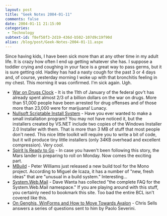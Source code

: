 ```yaml
---
layout: post
title: "Geek Notes 2004-01-11"
comments: false
date: 2004-01-11 21:15:00
categories:
 - Technology
subtext-id: f8ef58f3-2d19-436d-b502-107d9c19f90d
alias: /blog/post/Geek-Notes-2004-01-11.aspx
---
```



Since having kids, I have been sick more than at any other time in my adult life. It is crazy how often I end up getting whatever she has. I suppose a toddler crying and coughing in your face is a great way to pass germs, but it is sure getting old. Hadley has had a nasty cough for the past 3 or 4 days and, of course, yesterday morning I woke up with that bronchitis feeling in my chest. This morning it was confirmed. I'm sick again. Ugh. 

  * [War on Drugs Clock](http://www.drugsense.org/wodclock.htm) - It is the 11th of January of the federal gov't has already spent almost 2/3 of a billion dollars on the war on drugs. More than 51,000 people have been arrested for drug offenses and of those more than 23,000 were for marijuana! Lunacy.
  * [Nullsoft Scriptable Install System](http://nsis.sourceforge.net/) - Have you ever wanted to make a small installation program? You may not have noticed it, but the installers created by VS.NET include two copies of the Windows Installer 2.0 Installer with them. That is more than 3 MB of stuff that most people don't need. This nice little toolkit will require you to write a bit of code, but it will produce tiny little installers (only 34KB overhead and excellent compression). Very cool.
  * [Spirit Is Ready to Go](http://www.google.com/search?sourceid=navclient&ie=UTF-8&oe=UTF-8&q=spirit+mars+rover) - In case you haven't been following this story, the Mars lander is preparing to roll on Monday. Now comes the exciting part.
  * [MBuild](http://lists.ximian.com/archives/public/mono-devel-list/2004-January/003429.html) - Peter Williams just released a new build tool for the Mono project. According to Miguel de Icaza, it has a number of "new, fresh ideas" that are "unusual in a build system." Interesting...
  * [System.Web.Mail](http://www.systemwebmail.com/) - Dave Wanta has collected "the complete FAQ for the System.Web.Mail namespace." If you are playing around with this stuff, you certainly need to bookmark this site. Too bad the entire BCL isn't covered like this.
  * [On Genghis, WinForms and How to Move Towards Avalon](http://www.sellsbrothers.com/spout/#On_Genghis,_WinForms_and_How_to_Move_Towards_Avalon) - Chris Sells answers a series of questions sent to him by Paolo Severini.
